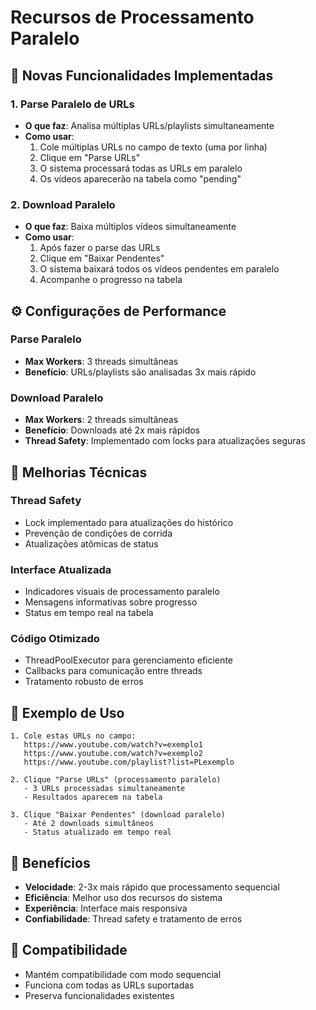 # Recursos de Processamento Paralelo

## 🚀 Novas Funcionalidades Implementadas

### 1. Parse Paralelo de URLs
- **O que faz**: Analisa múltiplas URLs/playlists simultaneamente
- **Como usar**:
  1. Cole múltiplas URLs no campo de texto (uma por linha)
  2. Clique em "Parse URLs"
  3. O sistema processará todas as URLs em paralelo
  4. Os vídeos aparecerão na tabela como "pending"

### 2. Download Paralelo
- **O que faz**: Baixa múltiplos vídeos simultaneamente
- **Como usar**:
  1. Após fazer o parse das URLs
  2. Clique em "Baixar Pendentes"
  3. O sistema baixará todos os vídeos pendentes em paralelo
  4. Acompanhe o progresso na tabela

## ⚙️ Configurações de Performance

### Parse Paralelo
- **Max Workers**: 3 threads simultâneas
- **Benefício**: URLs/playlists são analisadas 3x mais rápido

### Download Paralelo
- **Max Workers**: 2 threads simultâneas
- **Benefício**: Downloads até 2x mais rápidos
- **Thread Safety**: Implementado com locks para atualizações seguras

## 🔧 Melhorias Técnicas

### Thread Safety
- Lock implementado para atualizações do histórico
- Prevenção de condições de corrida
- Atualizações atômicas de status

### Interface Atualizada
- Indicadores visuais de processamento paralelo
- Mensagens informativas sobre progresso
- Status em tempo real na tabela

### Código Otimizado
- ThreadPoolExecutor para gerenciamento eficiente
- Callbacks para comunicação entre threads
- Tratamento robusto de erros

## 📝 Exemplo de Uso

```
1. Cole estas URLs no campo:
   https://www.youtube.com/watch?v=exemplo1
   https://www.youtube.com/watch?v=exemplo2
   https://www.youtube.com/playlist?list=PLexemplo

2. Clique "Parse URLs" (processamento paralelo)
   - 3 URLs processadas simultaneamente
   - Resultados aparecem na tabela

3. Clique "Baixar Pendentes" (download paralelo)
   - Até 2 downloads simultâneos
   - Status atualizado em tempo real
```

## 🎯 Benefícios

- **Velocidade**: 2-3x mais rápido que processamento sequencial
- **Eficiência**: Melhor uso dos recursos do sistema
- **Experiência**: Interface mais responsiva
- **Confiabilidade**: Thread safety e tratamento de erros

## 🔄 Compatibilidade

- Mantém compatibilidade com modo sequencial
- Funciona com todas as URLs suportadas
- Preserva funcionalidades existentes
